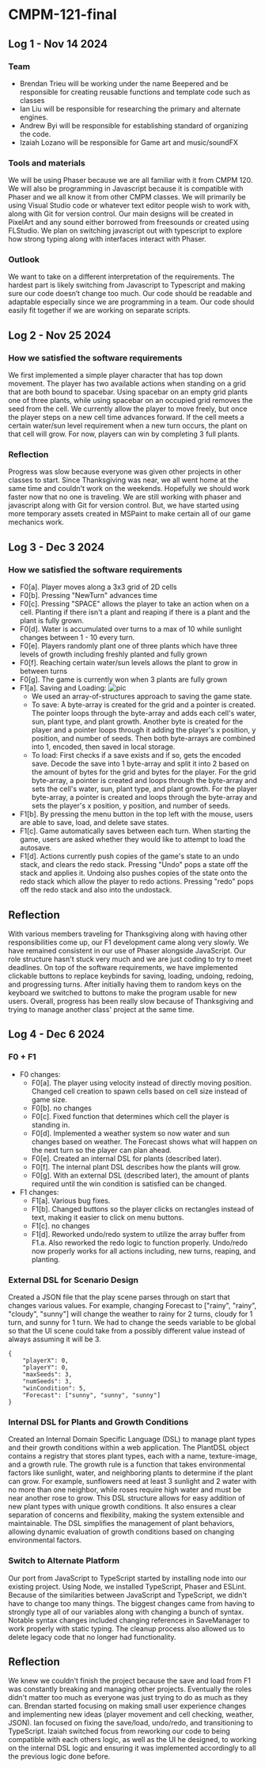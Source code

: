 # CMPM-121-final

## Log 1 - Nov 14 2024
### Team
- Brendan Trieu will be working under the name Beepered and be responsible for creating reusable functions and template code such as classes
- Ian Liu will be responsible for researching the primary and alternate engines. 
- Andrew Byi will be responsible for establishing standard of organizing the code. 
- Izaiah Lozano will be responsible for Game art and music/soundFX

### Tools and materials
We will be using Phaser because we are all familiar with it from CMPM 120. We will also be programming in Javascript because it is compatible with Phaser and we all know it from other CMPM classes. We will primarily be using Visual Studio code or whatever text editor people wish to work with, along with Git for version control. Our main designs will be created in PixelArt and any sound either borrowed from freesounds or created using FLStudio. We plan on switching javascript out with typescript to explore how strong typing along with interfaces interact with Phaser. 

### Outlook
We want to take on a different interpretation of the requirements. The hardest part is likely switching from Javascript to Typescript and making sure our code doesn’t change too much. Our code should be readable and adaptable especially since we are programming in a team. Our code should easily fit together if we are working on separate scripts.

## Log 2 - Nov 25 2024
### How we satisfied the software requirements

We first implemented a simple player character that has top down movement. The player has two available actions when standing on a grid that are both bound to spacebar. Using spacebar on an empty grid plants one of three plants, while using spacebar on an occupied grid removes the seed from the cell.  We currently allow the player to move freely, but once the player steps on a new cell time advances forward. If the cell meets a certain water/sun level requirement when a new turn occurs, the plant on that cell will grow. For now, players can win by completing 3 full plants. 

### Reflection
Progress was slow because everyone was given other projects in other classes to start. Since Thanksgiving was near, we all went home at the same time and couldn't work on the weekends. Hopefully we should work faster now that no one is traveling. We are still working with phaser and javascript along with Git for version control. But, we have started using more temporary assets created in MSPaint to make certain all of our game mechanics work.   

## Log 3 - Dec 3 2024
### How we satisfied the software requirements
- F0[a]. Player moves along a 3x3 grid of 2D cells
- F0[b]. Pressing "NewTurn" advances time
- F0[c]. Pressing "SPACE" allows the player to take an action when on a cell. Planting if there isn't a plant and reaping if there is a plant and the plant is fully grown.
- F0[d]. Water is accumulated over turns to a max of 10 while sunlight changes between 1 - 10 every turn.
- F0[e]. Players randomly plant one of three plants which have three levels of growth including freshly planted and fully grown
- F0[f]. Reaching certain water/sun levels allows the plant to grow in between turns
- F0[g]. The game is currently won when 3 plants are fully grown
- F1[a]. Saving and Loading:
![pic](https://github.com/user-attachments/assets/034aaeb7-30a6-4674-a5a7-44c31485e6c8)
  - We used an array-of-structures approach to saving the game state.
  - To save: A byte-array is created for the grid and a pointer is created. The pointer loops through the byte-array and adds each cell's water, sun, plant type, and plant growth. Another byte is created for the player and a pointer loops through it adding the player's x position, y position, and number of seeds. Then both byte-arrays are combined into 1, encoded, then saved in local storage.
  - To load: First checks if a save exists and if so, gets the encoded save. Decode the save into 1 byte-array and split it into 2 based on the amount of bytes for the grid and bytes for the player. For the grid byte-array, a pointer is created and loops through the byte-array and sets the cell's water, sun, plant type, and plant growth. For the player byte-array, a pointer is created and loops through the byte-array and sets the player's x position, y position, and number of seeds.
- F1[b]. By pressing the menu button in the top left with the mouse, users are able to save, load, and delete save states. 
- F1[c]. Game automatically saves between each turn. When starting the game, users are asked whether they would like to attempt to load the autosave. 
- F1[d]. Actions currently push copies of the game's state to an undo stack, and clears the redo stack. Pressing "Undo" pops a state off the stack and applies it. Undoing also pushes copies of the state onto the redo stack which allow the player to redo actions.  Pressing "redo" pops off the redo stack and also into the undostack.

## Reflection
  With various members traveling for Thanksgiving along with having other responsibilities come up, our F1 development came along very slowly. We have remained consistent in our use of Phaser alongside JavaScript. Our role structure hasn't stuck very much and we are just coding to try to meet deadlines. On top of the software requirements, we have implemented clickable buttons to replace keybinds for saving, loading, undoing, redoing, and progressing turns. After initially having them to random keys on the keyboard we switched to buttons to make the program usable for new users. Overall, progress has been really slow because of Thanksgiving and trying to manage another class' project at the same time.

## Log 4 - Dec 6 2024
### F0 + F1
- F0 changes:
  - F0[a]. The player using velocity instead of directly moving position. Changed cell creation to spawn cells based on cell size instead of game size.
  - F0[b]. no changes
  - F0[c]. Fixed function that determines which cell the player is standing in.
  - F0[d]. Implemented a weather system so now water and sun changes based on weather. The Forecast shows what will happen on the next turn so the player can plan ahead.
  - F0[e]. Created an internal DSL for plants (described later).
  - F0[f]. The internal plant DSL describes how the plants will grow.
  - F0[g]. With an external DSL (described later), the amount of plants required until the win condition is satisfied can be changed.
- F1 changes:
  - F1[a]. Various bug fixes.
  - F1[b]. Changed buttons so the player clicks on rectangles instead of text, making it easier to click on menu buttons.
  - F1[c]. no changes
  - F1[d]. Reworked undo/redo system to utilize the array buffer from F1.a. Also reworked the redo logic to function properly. Undo/redo now properly works for all actions including, new turns, reaping, and planting. 
### External DSL for Scenario Design
Created a JSON file that the play scene parses through on start that changes various values. For example, changing Forecast to ["rainy", "rainy", "cloudy", "sunny"] will change the weather to rainy for 2 turns, cloudy for 1 turn, and sunny for 1 turn. We had to change the seeds variable to be global so that the UI scene could take from a possibly different value instead of always assuming it will be 3.
```
{
    "playerX": 0,
    "playerY": 0,
    "maxSeeds": 3,
    "numSeeds": 3,
    "winCondition": 5,
    "Forecast": ["sunny", "sunny", "sunny"]
}
```
### Internal DSL for Plants and Growth Conditions
Created an Internal Domain Specific Language (DSL) to manage plant types and their growth conditions within a web application. The PlantDSL object contains a registry that stores plant types, each with a name, texture-image, and a growth rule. The growth rule is a function that takes environmental factors like sunlight, water, and neighboring plants to determine if the plant can grow. For example, sunflowers need at least 3 sunlight and 2 water with no more than one neighbor, while roses require high water and must be near another rose to grow. This DSL structure allows for easy addition of new plant types with unique growth conditions. It also ensures a clear separation of concerns and flexibility, making the system extensible and maintainable. The DSL simplifies the management of plant behaviors, allowing dynamic evaluation of growth conditions based on changing environmental factors.

### Switch to Alternate Platform
Our port from JavaScript to TypeScript started by installing node into our existing project. Using Node, we installed TypeScript, Phaser and ESLint. Because of the similarities between JavaScript and TypeScript, we didn't have to change too many things. The biggest changes came from having to strongly type all of our variables along with changing a bunch of syntax. Notable syntax changes included changing references in SaveManager to work properly with static typing. The cleanup process also allowed us to delete legacy code that no longer had functionality. 

## Reflection
We knew we couldn't finish the project because the save and load from F1 was constantly breaking and managing other projects. Eventually the roles didn't matter too much as everyone was just trying to do as much as they can. Brendan started focusing on making small user experience changes and implementing new ideas (player movement and cell checking, weather, JSON). Ian focused on fixing the save/load, undo/redo, and transitioning to TypeScript. Izaiah switched focus from reworking our code to being compatible with each others logic, as well as the UI he designed, to working on the internal DSL logic and ensuring it was implemented accordingly to all the previous logic done before. 
